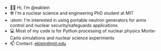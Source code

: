 - 👨‍🔬 Hi, I’m @eaklein
- ☢️ I'm a nuclear science and engineering PhD student at MIT
- :atom: I'm interested in using portable neutron generators for arms control and nuclear security/safeguards applications
- 💻 Most of my code is for Python processing of nuclear physics Monte-Carlo simulations and nuclear science experiments
- 📫 Contact: eklein@mit.edu

<!---
eaklein/eaklein is a ✨ special ✨ repository because its `README.md` (this file) appears on your GitHub profile.
You can click the Preview link to take a look at your changes.
--->

